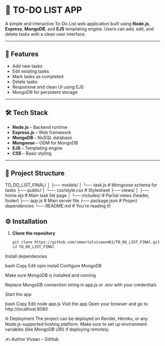 # 📝 TO-DO LIST APP

A simple and interactive To-Do List web application built using **Node.js**, **Express**, **MongoDB**, and **EJS** templating engine. Users can add, edit, and delete tasks with a clean user interface.

---

## 🚀 Features

- Add new tasks
- Edit existing tasks
- Mark tasks as completed
- Delete tasks
- Responsive and clean UI using EJS
- MongoDB for persistent storage

---

## 🛠️ Tech Stack

- **Node.js** – Backend runtime
- **Express.js** – Web framework
- **MongoDB** – NoSQL database
- **Mongoose** – ODM for MongoDB
- **EJS** – Templating engine
- **CSS** – Basic styling

---

## 📁 Project Structure

TO_DO_LIST_FINAL/
│
├── models/
│ └── task.js # Mongoose schema for tasks
├── public/
│ └── css/style.css # Stylesheet
├── views/
│ ├── home.ejs # Main task list page
│ └── includes/ # Partial views (header, footer)
├── app.js # Main server file
├── package.json # Project dependencies
└── README.md # You're reading it!

## ⚙️ Installation

1. **Clone the repository**
   ```bash
   git clone https://github.com/immortalvivaan461/TO_DO_LIST_FINAl.git
   cd TO_DO_LIST_FINAl
Install dependencies

bash
Copy
Edit
npm install
Configure MongoDB

Make sure MongoDB is installed and running

Replace MongoDB connection string in app.js or .env with your credentials

Start the app

bash
Copy
Edit
node app.js
Visit the app
Open your browser and go to http://localhost:8080

🌐 Deployment
The project can be deployed on Render, Heroku, or any Node.js-supported hosting platform. Make sure to set up environment variables (like MongoDB URI) if deploying remotely.

✍️ Author
Vivaan – GitHub
